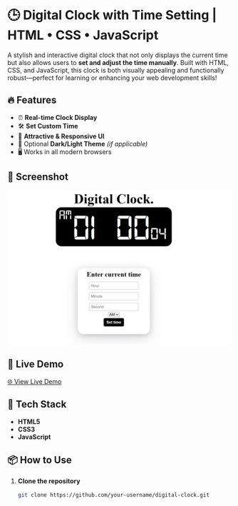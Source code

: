 # 🕒 Digital Clock with Time Setting | HTML • CSS • JavaScript

A stylish and interactive digital clock that not only displays the current time but also allows users to **set and adjust the time manually**. Built with HTML, CSS, and JavaScript, this clock is both visually appealing and functionally robust—perfect for learning or enhancing your web development skills!

## 🔥 Features

- ⏰ **Real-time Clock Display**
- 🛠️ **Set Custom Time**
- 💅 **Attractive & Responsive UI**
- 🌙 Optional **Dark/Light Theme** *(if applicable)*
- 🖥️ Works in all modern browsers

## 📸 Screenshot

> 

![Digital Clock Screenshot](Screenshot.png)

## 🚀 Live Demo

> 

[🌐 View Live Demo](https://manojbhattaraii.github.io/digital-clock/)

## 🧰 Tech Stack

- **HTML5**
- **CSS3**
- **JavaScript**

## 📦 How to Use

1. **Clone the repository**
   ```bash
   git clone https://github.com/your-username/digital-clock.git
